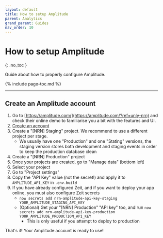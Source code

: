 ```yaml
---
layout: default
title: How to setup Amplitude
parent: Analytics
grand_parent: Guides
nav_order: 10
---
```


# How to setup Amplitude
{: .no_toc }

<div class="code-example" markdown="1">
Guide about how to properly configure Amplitude.
</div>

{% include page-toc.md %}

---

## Create an Amplitude account

1. Go to [https://amplitude.com/](https://amplitude.com/?ref=unly-nrn) and check their online demo to familiarise you a bit with the features and UI.
1. [Create an account](https://amplitude.com/signup?ref=unly-nrn)
1. Create a "[NRN] Staging" project. We recommend to use a different project per stage.
    - We usually have one "Production" and one "Stating" versions, the staging version stores both development and staging events in order to keep the production database clean
1. Create a "[NRN] Production" project
1. Once your projects are created, go to "Manage data" (bottom left)
1. Select your project
1. Go to "Project settings"
1. Copy the "API Key" value (not the secret!) and apply it to `AMPLITUDE_API_KEY` in `.env.build`
1. If you have already configured Zeit, and if you want to deploy your app online, you must also configure Zeit secrets
    - `now secrets add nrn-amplitude-api-key-staging YOUR_AMPLITUDE_STAGING_API_KEY`
    - (Optional) Get your "[NRN] Production" "API key" too, and run `now secrets add nrn-amplitude-api-key-production YOUR_AMPLITUDE_PRODUCTION_API_KEY`
        - This is only useful if you attempt to deploy to production

That's it! Your Amplitude account is ready to use!
